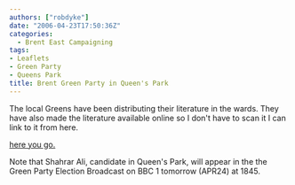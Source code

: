 ```yaml
---
authors: ["robdyke"]
date: "2006-04-23T17:50:36Z"
categories:
  - Brent East Campaigning
tags:
- Leaflets
- Green Party
- Queens Park
title: Brent Green Party in Queen's Park
---
```

The local Greens have been distributing their literature in the wards. They have also made the literature available online so I don't have to scan it I can link to it from here.

[here you go.](http://brentandharrow.greenparty.org.uk/QPGNapr06.pdf)

Note that Shahrar Ali, candidate in Queen's Park, will appear in the the Green Party Election Broadcast on BBC 1 tomorrow (APR24) at 1845.
